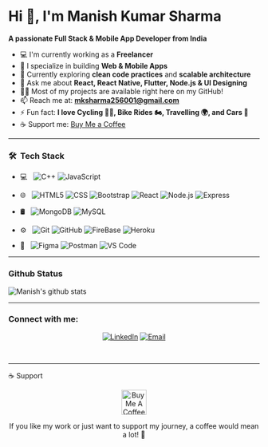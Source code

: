 Hi 👋, I'm Manish Kumar Sharma
===============================

**A passionate Full Stack & Mobile App Developer from India**

- 💻 I'm currently working as a **Freelancer**
- 🚀 I specialize in building **Web & Mobile Apps**
- 🌱 Currently exploring **clean code practices** and **scalable architecture**
- 💬 Ask me about **React, React Native, Flutter, Node.js & UI Designing**
- 👨‍💻 Most of my projects are available right here on my GitHub!
- 📫 Reach me at: **mksharma256001@gmail.com**
- ⚡ Fun fact: **I love Cycling 🚴‍♂️, Bike Rides 🏍, Travelling 🌍, and Cars 🚗**
- ☕ Support me: [Buy Me a Coffee](https://coff.ee/mksharma25s)

---

<h3> 🛠 &nbsp;Tech Stack</h3>

- 💻 &nbsp;
  ![C++](https://img.shields.io/badge/-C++-333333?style=flat&logo=C%2B%2B)
  ![JavaScript](https://img.shields.io/badge/-JavaScript-333333?style=flat&logo=JavaScript)

- 🌐 &nbsp;
  ![HTML5](https://img.shields.io/badge/-HTML5-333333?style=flat&logo=HTML5)
  ![CSS](https://img.shields.io/badge/-CSS-333333?style=flat&logo=CSS3&logoColor=1572B6)
  ![Bootstrap](https://img.shields.io/badge/-Bootstrap-333333?style=flat&logo=bootstrap&logoColor=563D7C)
  ![React](https://img.shields.io/badge/-React-333333?style=flat&logo=React&logoColor=5ed3f3)
  ![Node.js](https://img.shields.io/badge/-Node.js-333333?style=flat&logo=node.js)
  ![Express](https://img.shields.io/badge/-Express-333333?style=flat&logo=Express&logoColor=dddddd)
  
- 🛢 &nbsp;
  ![MongoDB](https://img.shields.io/badge/-MongoDB-333333?style=flat&logo=mongodb)
  ![MySQL](https://img.shields.io/badge/-MySQL-333333?style=flat&logo=mysql)
  
- ⚙️ &nbsp;
  ![Git](https://img.shields.io/badge/-Git-333333?style=flat&logo=git)
  ![GitHub](https://img.shields.io/badge/-GitHub-333333?style=flat&logo=github)
  ![FireBase](https://img.shields.io/badge/-FireBase-333333?style=flat&logo=firebase)
  ![Heroku](https://img.shields.io/badge/-Heroku-333333?style=flat&logo=heroku)

- 🔧 &nbsp;
  ![Figma](https://img.shields.io/badge/-Figma-333333?style=flat&logo=figma)
  ![Postman](https://img.shields.io/badge/-Postman-333333?style=flat&logo=postman)
  ![VS Code](https://img.shields.io/badge/-VSCode-333333?style=flat&logo=vscode)
 

---

### Github Status
![Manish's github stats](https://github-readme-stats.vercel.app/api?username=Manish123Sharma&bg_color=0,3E5151,ffca8d&title_color=fff&text_color=fff)

---

### Connect with me:

<p align="center">
<!-- <a href="https://omrajsharma.github.io"><img alt="Website" src="https://img.shields.io/badge/Website-omrajsharma.github.io-blue?style=flat-square&logo=google-chrome"></a> -->
<a href="https://www.linkedin.com/in/mks001/"><img alt="LinkedIn" src="[https://img.shields.io/badge/LinkedIn-Omraj%20Sharma-blue?style=flat-square&logo=linkedin](https://img.shields.io/badge/LinkedIn-Manish%20Kumar%20Sharma-blue?style=flat-square&logo=linkedin
)"></a>
<!-- <a href="https://www.twitter.com/om_raj_sharma"><img alt="Twitter" src="https://img.shields.io/badge/Twitter-om_raj_sharma-blue?style=flat-square&logo=twitter"></a> -->
<!-- <a href="https://www.instagram.com/omicodes/"><img alt="Instagram" src="https://img.shields.io/badge/Instagram-omicodes-blue?style=flat-square&logo=instagram"></a> -->
<a href="mailto:mksharma256001@gmail.com"><img alt="Email" src="[https://img.shields.io/badge/Email-omrajatwork@gmail.com-blue?style=flat-square&logo=gmail](https://img.shields.io/badge/Email-mksharma256001%40gmail.com-blue?style=flat-square&logo=gmail
)"></a>
</p>
<br/>

---

☕ Support
<p align="center"> <a href="https://www.buymeacoffee.com/manishsharma"> <img src="https://cdn.buymeacoffee.com/buttons/v2/default-yellow.png" height="50" alt="Buy Me A Coffee"/> </a> </p> <p align="center"> If you like my work or just want to support my journey, a coffee would mean a lot! 💛 </p>

